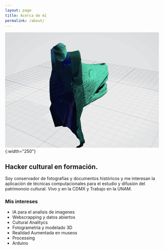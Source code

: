```yaml
---
layout: page
title: Acerca de mí
permalink: /about/
---
```


![Coyote](./images/coyote.gif){:width="250"}

## Hacker cultural en formación.

Soy conservador de fotografías y documentos históricos y me interesan la aplicación de técnicas computacionales para el estudio y difusión del patrimonoio cultural. Vivo y en la CDMX y Trabajo en la UNAM.

### Mis intereses

- IA para el analisis de imagenes
- Webscrapping y datos abiertos
- Cultural Analitycs
- Fotogrametría y modelado 3D
- Realidad Aumentada en museos
- Processing
- Arduino
